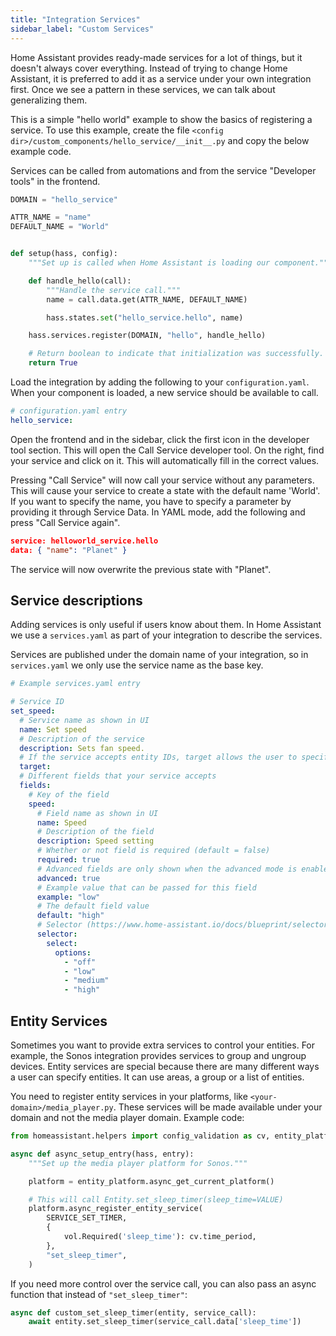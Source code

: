 ```yaml
---
title: "Integration Services"
sidebar_label: "Custom Services"
---
```


Home Assistant provides ready-made services for a lot of things, but it doesn't always cover everything. Instead of trying to change Home Assistant, it is preferred to add it as a service under your own integration first. Once we see a pattern in these services, we can talk about generalizing them.

This is a simple "hello world" example to show the basics of registering a service. To use this example, create the file `<config dir>/custom_components/hello_service/__init__.py` and copy the below example code.

Services can be called from automations and from the service "Developer tools" in the frontend.

```python
DOMAIN = "hello_service"

ATTR_NAME = "name"
DEFAULT_NAME = "World"


def setup(hass, config):
    """Set up is called when Home Assistant is loading our component."""

    def handle_hello(call):
        """Handle the service call."""
        name = call.data.get(ATTR_NAME, DEFAULT_NAME)

        hass.states.set("hello_service.hello", name)

    hass.services.register(DOMAIN, "hello", handle_hello)

    # Return boolean to indicate that initialization was successfully.
    return True
```

Load the integration by adding the following to your `configuration.yaml`. When your component is loaded, a new service should be available to call.

```yaml
# configuration.yaml entry
hello_service:
```

Open the frontend and in the sidebar, click the first icon in the developer tool section. This will open the Call Service developer tool. On the right, find your service and click on it. This will automatically fill in the correct values.

Pressing "Call Service" will now call your service without any parameters. This will cause your service to create a state with the default name 'World'. If you want to specify the name, you have to specify a parameter by providing it through Service Data. In YAML mode, add the following and press "Call Service again".

```json
service: helloworld_service.hello
data: { "name": "Planet" }
```

The service will now overwrite the previous state with "Planet".

## Service descriptions

Adding services is only useful if users know about them. In Home Assistant we use a `services.yaml` as part of your integration to describe the services.

Services are published under the domain name of your integration, so in `services.yaml` we only use the service name as the base key.

```yaml
# Example services.yaml entry

# Service ID
set_speed:
  # Service name as shown in UI
  name: Set speed
  # Description of the service
  description: Sets fan speed.
  # If the service accepts entity IDs, target allows the user to specify entities by entity, device, or area. If `target` is specified, `entity_id` should not be defined in the `fields` map. By default it shows only targets matching entities from the same domain as the service, but if further customization is required, target supports the entity, device, and area selectors (https://www.home-assistant.io/docs/blueprint/selectors/). Entity selector parameters will automatically be applied to device and area, and device selector parameters will automatically be applied to area. 
  target:
  # Different fields that your service accepts
  fields:
    # Key of the field
    speed:
      # Field name as shown in UI
      name: Speed
      # Description of the field
      description: Speed setting
      # Whether or not field is required (default = false)
      required: true
      # Advanced fields are only shown when the advanced mode is enabled for the user (default = false)
      advanced: true
      # Example value that can be passed for this field
      example: "low"
      # The default field value
      default: "high"
      # Selector (https://www.home-assistant.io/docs/blueprint/selectors/) to control the input UI for this field
      selector:
        select:
          options:
            - "off"
            - "low"
            - "medium"
            - "high"

```

## Entity Services

Sometimes you want to provide extra services to control your entities. For example, the Sonos integration provides services to group and ungroup devices. Entity services are special because there are many different ways a user can specify entities. It can use areas, a group or a list of entities.

You need to register entity services in your platforms, like `<your-domain>/media_player.py`. These services will be made available under your domain and not the media player domain. Example code:

```python
from homeassistant.helpers import config_validation as cv, entity_platform, service

async def async_setup_entry(hass, entry):
    """Set up the media player platform for Sonos."""

    platform = entity_platform.async_get_current_platform()

    # This will call Entity.set_sleep_timer(sleep_time=VALUE)
    platform.async_register_entity_service(
        SERVICE_SET_TIMER,
        {
            vol.Required('sleep_time'): cv.time_period,
        },
        "set_sleep_timer",
    )
```

If you need more control over the service call, you can also pass an async function that instead of `"set_sleep_timer"`:

```python
async def custom_set_sleep_timer(entity, service_call):
    await entity.set_sleep_timer(service_call.data['sleep_time'])
```
